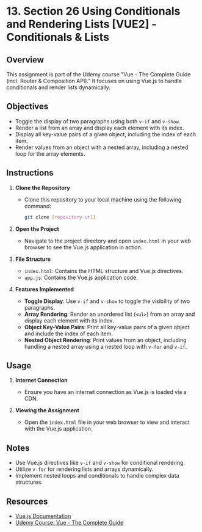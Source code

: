# 13. Section 26 Using Conditionals and Rendering Lists [VUE2] - Conditionals & Lists

## Overview

This assignment is part of the Udemy course "Vue - The Complete Guide (incl. Router & Composition API)." It focuses on using Vue.js to handle conditionals and render lists dynamically.

## Objectives

- Toggle the display of two paragraphs using both `v-if` and `v-show`.
- Render a list from an array and display each element with its index.
- Display all key-value pairs of a given object, including the index of each item.
- Render values from an object with a nested array, including a nested loop for the array elements.

## Instructions

1. **Clone the Repository**
   - Clone this repository to your local machine using the following command:
     ```bash
     git clone [repository-url]
     ```

2. **Open the Project**
   - Navigate to the project directory and open `index.html` in your web browser to see the Vue.js application in action.

3. **File Structure**
   - `index.html`: Contains the HTML structure and Vue.js directives.
   - `app.js`: Contains the Vue.js application code.

4. **Features Implemented**
   - **Toggle Display**: Use `v-if` and `v-show` to toggle the visibility of two paragraphs.
   - **Array Rendering**: Render an unordered list (`<ul>`) from an array and display each element with its index.
   - **Object Key-Value Pairs**: Print all key-value pairs of a given object and include the index of each item.
   - **Nested Object Rendering**: Print values from an object, including handling a nested array using a nested loop with `v-for` and `v-if`.

## Usage

1. **Internet Connection**
   - Ensure you have an internet connection as Vue.js is loaded via a CDN.

2. **Viewing the Assignment**
   - Open the `index.html` file in your web browser to view and interact with the Vue.js application.

## Notes

- Use Vue.js directives like `v-if` and `v-show` for conditional rendering.
- Utilize `v-for` for rendering lists and arrays dynamically.
- Implement nested loops and conditionals to handle complex data structures.

## Resources

- [Vue.js Documentation](https://vuejs.org/guide/introduction.html)
- [Udemy Course: Vue - The Complete Guide](https://www.udemy.com/course/vuejs-2-the-complete-guide/)
